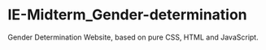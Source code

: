 # IE-Midterm_Gender-determination

Gender Determination Website, based on pure CSS, HTML and JavaScript.
